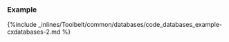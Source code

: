 <!-- usedin: [ _legacy_docker/Toolbelt] - post: -->


### Example


{%include _inlines/Toolbelt/common/databases/code_databases_example-cxdatabases-2.md %}

